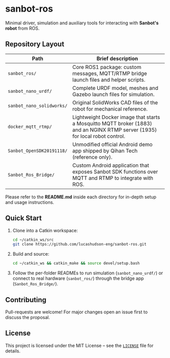 # sanbot-ros

Minimal driver, simulation and auxiliary tools for interacting with **Sanbot's robot** from ROS.

## Repository Layout

| Path | Brief description |
|------|-------------------|
| `sanbot_ros/` | Core ROS1 package: custom messages, MQTT/RTMP bridge launch files and helper scripts. |
| `sanbot_nano_urdf/` | Complete URDF model, meshes and Gazebo launch files for simulation. |
| `sanbot_nano_solidworks/` | Original SolidWorks CAD files of the robot for mechanical reference. |
| `docker_mqtt_rtmp/` | Lightweight Docker image that starts a Mosquitto MQTT broker (1883) and an NGINX RTMP server (1935) for local robot control. |
| `Sanbot_OpenSDK20191118/` | Unmodified official Android demo app shipped by Qihan Tech (reference only). |
| `Sanbot_Ros_Bridge/` | Custom Android application that exposes Sanbot SDK functions over MQTT and RTMP to integrate with ROS. |

Please refer to the **README.md** inside each directory for in-depth setup and usage instructions.

## Quick Start

1. Clone into a Catkin workspace:
   ```bash
   cd ~/catkin_ws/src
   git clone https://github.com/lucashudson-eng/sanbot-ros.git
   ```
2. Build and source:
   ```bash
   cd ~/catkin_ws && catkin_make && source devel/setup.bash
   ```
3. Follow the per-folder READMEs to run simulation (`sanbot_nano_urdf/`) or connect to real hardware (`sanbot_ros/`) through the bridge app (`Sanbot_Ros_Bridge/`).

## Contributing

Pull-requests are welcome! For major changes open an issue first to discuss the proposal.

## License

This project is licensed under the MIT License – see the [`LICENSE`](LICENSE) file for details.
